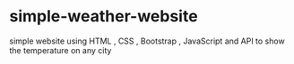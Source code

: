 # simple-weather-website
simple website using HTML , CSS , Bootstrap , JavaScript and API to show the temperature on any city 
